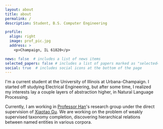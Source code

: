 ```yaml
---
layout: about
title: about
permalink: /
description: Student, B.S. Computer Engineering

profile:
  align: right
  image: prof_pic.jpg
  address: >
    <p>Champaign, IL 61820</p>

news: false  # includes a list of news items
selected_papers: false # includes a list of papers marked as "selected={true}"
social: true  # includes social icons at the bottom of the page
---
```


I'm a current student at the University of Illinois at Urbana-Champaign. I started off studying Electrical Engineering, but after some time, I realized my interests lay a couple
layers of abstraction higher, in Natural Language Processing.

Currently, I am working in [Professor Han](http://hanj.cs.illinois.edu/)'s research group under the direct supervision of
[Xiaotao Gu](https://xiaotao2.web.illinois.edu/). We are working on the problem of weakly supervised 
taxonomy completion, discovering hierarchical relations between named entities in various corpora. 
